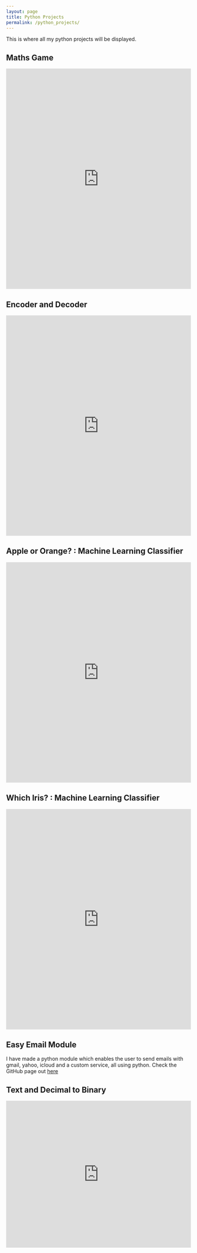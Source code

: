```yaml
---
layout: page
title: Python Projects
permalink: /python_projects/
---
```

This is where all my python projects will be displayed.

<h2>Maths Game</h2>

<iframe height="600px" width="100%" src="https://repl.it/repls/DisgustingSelfassuredMollies?lite=true" scrolling="no" frameborder="no" allowtransparency="true" allowfullscreen="true" sandbox="allow-forms allow-pointer-lock allow-popups allow-same-origin allow-scripts allow-modals" width="100%" ></iframe>

<h2>Encoder and Decoder</h2>

<iframe height="600px" width="100%" src="https://repl.it/@marmaduke05/DeCrypter?lite=true" scrolling="no" frameborder="no" allowtransparency="true" allowfullscreen="true" sandbox="allow-forms allow-pointer-lock allow-popups allow-same-origin allow-scripts allow-modals"></iframe>

<h2>Apple or Orange? : Machine Learning Classifier</h2>

<iframe height="600px" width="100%" src="https://repl.it/@marmaduke05/Classifier-Machine-Learning?lite=true" scrolling="no" frameborder="no" allowtransparency="true" allowfullscreen="true" sandbox="allow-forms allow-pointer-lock allow-popups allow-same-origin allow-scripts allow-modals"></iframe>

<h2>Which Iris? : Machine Learning Classifier</h2>

<iframe height="600px" width="100%" src="https://repl.it/@marmaduke05/Iris-Classifer?lite=true" scrolling="no" frameborder="no" allowtransparency="true" allowfullscreen="true" sandbox="allow-forms allow-pointer-lock allow-popups allow-same-origin allow-scripts allow-modals"></iframe>


<h2>Easy Email Module</h2>
<p>I have made a python module which enables the user to send emails with gmail, yahoo, icloud and a custom service, all using python. Check the GitHub page out <a href="https://github.com/marmadukeandbob05/Easy-Emailer">here</a></p>

<h2>Text and Decimal to Binary</h2>

<iframe height="400px" width="100%" src="https://repl.it/@marmaduke05/binary?lite=true" scrolling="no" frameborder="no" allowtransparency="true" allowfullscreen="true" sandbox="allow-forms allow-pointer-lock allow-popups allow-same-origin allow-scripts allow-modals"></iframe>
